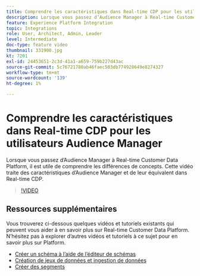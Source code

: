 ```yaml
---
title: Comprendre les caractéristiques dans Real-time CDP pour les utilisateurs Audience Manager
description: Lorsque vous passez d’Audience Manager à Real-time Customer Data Platform, il est utile de comprendre les différences de concepts. Cette vidéo traite des caractéristiques d’Audience Manager et de leur équivalent dans Real-time CDP.
feature: Experience Platform Integration
topic: Integrations
role: User, Architect, Admin, Leader
level: Intermediate
doc-type: feature video
thumbnail: 331900.jpg
kt: 7201
exl-id: 24453651-2c3d-41a1-a659-759b227d43ac
source-git-commit: 5c76721780ab46faec503db774928649e8274327
workflow-type: tm+mt
source-wordcount: '139'
ht-degree: 1%

---
```


# Comprendre les caractéristiques dans Real-time CDP pour les utilisateurs Audience Manager

Lorsque vous passez d’Audience Manager à Real-time Customer Data Platform, il est utile de comprendre les différences de concepts. Cette vidéo traite des caractéristiques d’Audience Manager et de leur équivalent dans Real-time CDP.

>[!VIDEO](https://video.tv.adobe.com/v/347024/?quality=12&learn=on&captions=fre_fr)

## Ressources supplémentaires

Vous trouverez ci-dessous quelques vidéos et tutoriels existants qui peuvent vous aider à en savoir plus sur Real-time Customer Data Platform. N’hésitez pas à explorer d’autres vidéos et tutoriels à ce sujet pour en savoir plus sur Platform.

* [Créer un schéma à l’aide de l’éditeur de schémas](https://experienceleague.adobe.com/docs/experience-platform/xdm/tutorials/create-schema-ui.html?lang=fr#getting-started)
* [Création de jeux de données et ingestion de données](https://experienceleague.adobe.com/docs/platform-learn/tutorials/data-ingestion/create-datasets-and-ingest-data.html?lang=fr#data-ingestion)
* [Créer des segments](https://experienceleague.adobe.com/docs/platform-learn/tutorials/segments/create-segments.html?lang=fr#segments)
